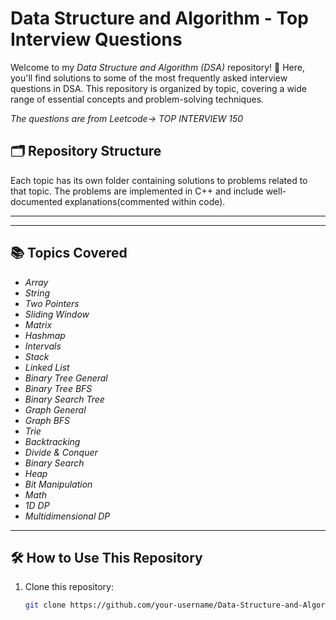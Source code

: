 # Data Structure and Algorithm - Top Interview Questions

Welcome to my *Data Structure and Algorithm (DSA)* repository! 🚀 Here, you'll find solutions to some of the most frequently asked interview questions in DSA. This repository is organized by topic, covering a wide range of essential concepts and problem-solving techniques.  

*The questions are from Leetcode-> TOP INTERVIEW 150*  
  

## 🗂 Repository Structure
Each topic has its own folder containing solutions to problems related to that topic. The problems are implemented in  C++ and include well-documented explanations(commented within code).


---

---

## 📚 Topics Covered
- *Array*
- *String*
- *Two Pointers*
- *Sliding Window*
- *Matrix*
- *Hashmap*
- *Intervals*
- *Stack*
- *Linked List*
- *Binary Tree General*
- *Binary Tree BFS*
- *Binary Search Tree*
- *Graph General*
- *Graph BFS*
- *Trie*
- *Backtracking*
- *Divide & Conquer*
- *Binary Search*
- *Heap*
- *Bit Manipulation*
- *Math*
- *1D DP*
- *Multidimensional DP*

---

## 🛠 How to Use This Repository
1. Clone this repository:
   ```bash
   git clone https://github.com/your-username/Data-Structure-and-Algorithm.git
